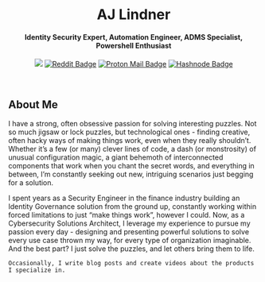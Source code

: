 <h1 align="center">AJ Lindner</h1>
<h4 align="center">Identity Security Expert, Automation Engineer, ADMS Specialist, Powershell Enthusiast</h4>

<div align="center">

  <a target="_blank" href="https://www.linkedin.com/in/ajlindner/"><img src="https://img.shields.io/badge/ajlindner-0A66C2?style=flat-square&logo=Linkedin&logoColor=white"></a>
  [![Reddit Badge](https://img.shields.io/badge/ajlindner-FF4500?style=flat-square&logo=Reddit&logoColor=white)](https://www.reddit.com/user/AJLindner/)
  [![Proton Mail Badge](https://img.shields.io/badge/aj@ajlindner.net-6D4AFF?style=flat-square&logo=protonmail&logoColor=white)](mailto:aj@ajlindner.net)
  [![Hashnode Badge](https://img.shields.io/badge/blog-2962FF?style=flat-square&logo=HashNode&logoColor=white)](https://blog.ajlindner.net)
</div>
<br>

## About Me
I have a strong, often obsessive passion for solving interesting puzzles. Not so much jigsaw or lock puzzles, but technological ones - finding creative, often hacky ways of making things work, even when they really shouldn’t. Whether it’s a few (or many) clever lines of code, a dash (or monstrosity) of unusual configuration magic, a giant behemoth of interconnected components that work when you chant the secret words, and everything in between, I’m constantly seeking out new, intriguing scenarios just begging for a solution.

I spent years as a Security Engineer in the finance industry building an Identity Governance solution from the ground up, constantly working within forced limitations to just “make things work”, however I could. Now, as a Cybersecurity Solutions Architect, I leverage my experience to pursue my passion every day - designing and presenting powerful solutions to solve every use case thrown my way, for every type of organization imaginable. And the best part? I just solve the puzzles, and let others bring them to life.

`Occasionally, I write blog posts and create videos about the products I specialize in.`

